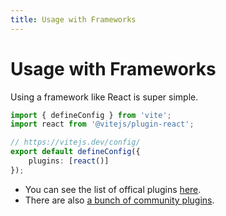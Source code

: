 ```yaml
---
title: Usage with Frameworks
---
```


# Usage with Frameworks

Using a framework like React is super simple.

```ts
import { defineConfig } from 'vite';
import react from '@vitejs/plugin-react';

// https://vitejs.dev/config/
export default defineConfig({
	plugins: [react()]
});
```

- You can see the list of offical plugins [here](https://vitejs.dev/plugins/#official-plugins).
- There are also [a bunch of community plugins](https://github.com/vitejs/awesome-vite#plugins).
